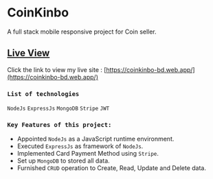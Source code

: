 # CoinKinbo

A full stack mobile responsive project for Coin seller. 

## [Live View](https://coinkinbo-bd.web.app/)
Click the link to view my live site : [https://coinkinbo-bd.web.app/](https://coinkinbo-bd.web.app/)


### `List of technologies`

`NodeJs`  `ExpressJs`  `MongoDB`  `Stripe`  `JWT`


### `Key Features of this project: `
* Appointed `NodeJs` as a JavaScript runtime environment.
* Executed `ExpressJs` as framework of `NodeJs`.
* Implemented Card Payment Method using `Stripe`.
* Set up `MongoDB` to stored all data.
* Furnished `CRUD` operation to Create, Read, Update and Delete data.